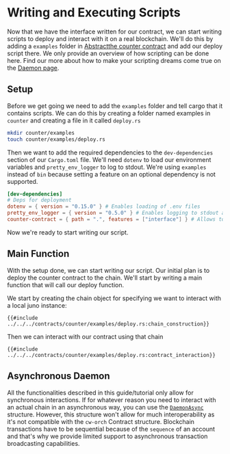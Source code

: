 # Writing and Executing Scripts

Now that we have the interface written for our contract, we can start writing scripts to deploy and interact with it on a real blockchain. We'll do this by adding a `examples` folder in <a href="https://abstract.money" target="_blank">Abstract</a>[the counter contract](https://github.com/AbstractSDK/cw-orchestrator/tree/main/contracts/counter) and add our deploy script there. We only provide an overview of how scripting can be done here. Find our more about how to make your scripting dreams come true on the [Daemon page](../integrations/daemon.md).

## Setup

Before we get going we need to add the `examples` folder and tell cargo that it contains scripts. We can do this by creating a folder named examples in `counter` and creating a file in it called `deploy.rs`

```bash
mkdir counter/examples
touch counter/examples/deploy.rs
```

Then we want to add the required dependencies to the `dev-dependencies` section of our `Cargo.toml` file. We'll need `dotenv` to load our environment variables and `pretty_env_logger` to log to stdout. We're using `examples` instead of `bin` because setting a feature on an optional dependency is not supported.

```toml
[dev-dependencies]
# Deps for deployment
dotenv = { version = "0.15.0" } # Enables loading of .env files
pretty_env_logger = { version = "0.5.0" } # Enables logging to stdout and prettifies it
counter-contract = { path = ".", features = ["interface"] } # Allows to activate the `interface` feature for examples and tests 
```

Now we're ready to start writing our script.

## Main Function

With the setup done, we can start writing our script. Our initial plan is to deploy the counter contract to the chain. We'll start by writing a main function that will call our deploy function.

We start by creating the chain object for specifying we want to interact with a local juno instance:

```rust,ignore
{{#include ../../../contracts/counter/examples/deploy.rs:chain_construction}}
```

Then we can interact with our contract using that chain

```rust,ignore
{{#include ../../../contracts/counter/examples/deploy.rs:contract_interaction}}
```

## Asynchronous Daemon

All the functionalities described in this guide/tutorial only allow for synchronous interactions. If for whatever reason you need to interact with an actual chain in an asynchronous way, you can use the <a href="https://docs.rs/cw-orch/latest/cw_orch/daemon/struct.DaemonAsync.html" target="_blank">`DaemonAsync`</a> structure. However, this structure won't allow for much interoperability as it's not compatible with the `cw-orch` Contract structure. Blockchain transactions have to be sequential because of the `sequence` of an account and that's why we provide limited support to asynchronous transaction broadcasting capabilities.
